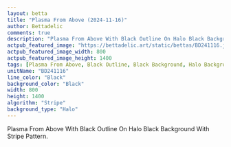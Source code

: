```yaml
---
layout: betta
title: "Plasma From Above (2024-11-16)"
author: Bettadelic
comments: true
description: "Plasma From Above With Black Outline On Halo Black Background With Stripe Pattern."
actpub_featured_image: "https://bettadelic.art/static/bettas/BD241116.jpg"
actpub_featured_image_width: 800
actpub_featured_image_height: 1400
tags: [Plasma From Above, Black Outline, Black Background, Halo Background Pattern, Stripe Pattern, November 2024]
unitName: "BD241116"
line_color: "Black"
background_color: "Black"
width: 800
height: 1400
algorithm: "Stripe"
background_type: "Halo"
---
```


Plasma From Above With Black Outline On Halo Black Background With Stripe Pattern.
